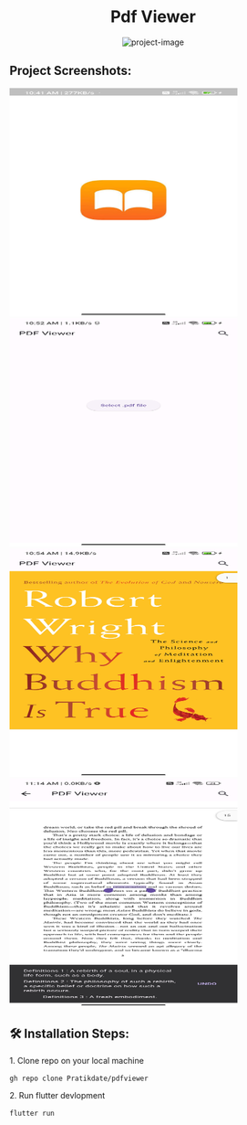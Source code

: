 <h1 align="center" id="title">Pdf Viewer</h1>

<p align="center"><img src="https://socialify.git.ci/Pratikdate/pdfviewer/image?language=1&amp;owner=1&amp;name=1&amp;stargazers=1&amp;theme=Light" alt="project-image"></p>

<h2>Project Screenshots:</h2>

<img src="https://raw.githubusercontent.com/Pratikdate/pdfviewer/main/assets/Screenshot_2024-02-02-10-41-43-298_com.example.pdfviewer.jpg" alt="project-screenshot" width="400" height="400/">

<img src="https://raw.githubusercontent.com/Pratikdate/pdfviewer/main/assets/Screenshot_2024-02-02-10-52-51-983_com.example.pdfviewer.jpg" alt="project-screenshot" width="400" height="400/">

<img src="https://raw.githubusercontent.com/Pratikdate/pdfviewer/main/assets/Screenshot_2024-02-02-10-54-15-544_com.example.pdfviewer.jpg" alt="project-screenshot" width="400" height="400/">

<img src="https://raw.githubusercontent.com/Pratikdate/pdfviewer/main/assets/Screenshot_2024-02-02-11-14-25-696_com.example.pdfviewer.jpg" alt="project-screenshot" width="400" height="400/">

<h2>🛠️ Installation Steps:</h2>

<p>1. Clone repo on your local machine</p>

```
gh repo clone Pratikdate/pdfviewer
```

<p>2. Run flutter devlopment</p>

```
flutter run
```
 
